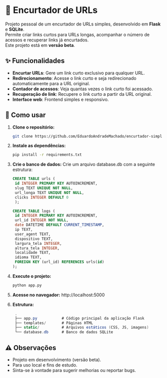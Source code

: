 # 🔗 Encurtador de URLs

Projeto pessoal de um encurtador de URLs simples, desenvolvido em **Flask** e **SQLite**.  
Permite criar links curtos para URLs longas, acompanhar o número de acessos e recuperar links já encurtados.  
Este projeto está em **versão beta**.

## ✨ Funcionalidades

- **Encurtar URLs**: Gere um link curto exclusivo para qualquer URL.
- **Redirecionamento**: Acesse o link curto e seja redirecionado automaticamente para a URL original.
- **Contador de acessos**: Veja quantas vezes o link curto foi acessado.
- **Recuperação de link**: Recupere o link curto a partir da URL original.
- **Interface web**: Frontend simples e responsivo.

## 🚀 Como usar

1. **Clone o repositório:**
   ```bash
   git clone https://github.com/EduardoAndradeMachado/encurtador-simples.git
   ```
2. **Instale as dependências:**
   ```bash
   pip install -r requirements.txt
   ```

3. **Crie o banco de dados:**
Crie um arquivo database.db com a seguinte estrutura:

   ```sql
   CREATE TABLE urls (
    id INTEGER PRIMARY KEY AUTOINCREMENT,
    slug TEXT UNIQUE NOT NULL,
    url_longa TEXT UNIQUE NOT NULL,
    clicks INTEGER DEFAULT 0
    );

   CREATE TABLE logs (
    id INTEGER PRIMARY KEY AUTOINCREMENT,
    url_id INTEGER NOT NULL,
    date DATETIME DEFAULT CURRENT_TIMESTAMP,
    ip TEXT,
    user_agent TEXT,
    dispositivo TEXT,
    largura_tela INTEGER,
    altura_tela INTEGER,
    localidade TEXT,
    idioma TEXT,
    FOREIGN KEY (url_id) REFERENCES urls(id)
   );
   ```

4. **Execute o projeto:**
   ```bash
   python app.py
   ```

5. **Acesse no navegador:**
   http://localhost:5000

6. **Estrutura:**
   ```csharp
    .
    ├── app.py           # Código principal da aplicação Flask
    ├── templates/       # Páginas HTML
    ├── static/          # Arquivos estáticos (CSS, JS, imagens)
    └── database.db      # Banco de dados SQLite
   ```

## ⚠️ Observações
- Projeto em desenvolvimento (versão beta).
- Para uso local e fins de estudo.
- Sinta-se à vontade para sugerir melhorias ou reportar bugs.

